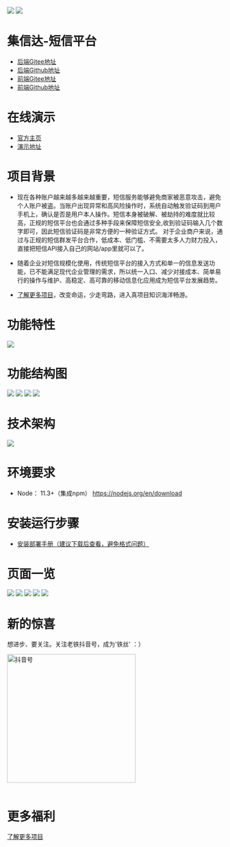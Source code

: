 ![](http://www.itcast.cn/2018czgw/images/logo.png)
![](http://www.itcast.cn/2020gw/images/slogan2.jpg)

集信达-短信平台
=========================

- [后端Gitee地址](https://gitee.com/itcastopen/itcast-sms.git)
- [后端Github地址](https://github.com/itcastopen/itcast-sms.git)
- [前端Gitee地址](https://gitee.com/itcastopen/itcast-sms-web.git)
- [前端Github地址](https://github.com/itcastopen/itcast-sms-web.git)


**在线演示**
=========================
- [官方主页](https://pip.itcast.cn/jxd)
- [演示地址](http://jxd.itheima.net)


**项目背景**
=========================

- 现在各种账户越来越多越来越重要，短信服务能够避免商家被恶意攻击，避免个人账户被盗。当账户出现异常和高风险操作时，系统自动触发验证码到用户手机上，确认是否是用户本人操作。短信本身被破解、被劫持的难度就比较高，正规的短信平台也会通过多种手段来保障短信安全,收到验证码输入几个数字即可，因此短信验证码是非常方便的一种验证方式。 对于企业商户来说，通过与正规的短信群发平台合作，低成本、低门槛、不需要太多人力财力投入，直接把短信API接入自己的网站/app里就可以了。

- 随着企业对短信规模化使用，传统短信平台的接入方式和单一的信息发送功能，已不能满足现代企业管理的需求，所以统一入口、减少对接成本、简单易行的操作与维护、高稳定、高可靠的移动信息化应用成为短信平台发展趋势。

- [了解更多项目](https://project-dev.itheima.net/java)，改变命运，少走弯路，进入真项目知识海洋畅游。




功能特性
=========================
![](docs/img/功能特性.png)

功能结构图
=========================
![](docs/img/功能结构图.png)
![](docs/img/功能结构图-发送服务.png)
![](docs/img/功能结构图-接收服务.png)
![](docs/img/功能结构图-管理服务.png)

技术架构
=========================
![](docs/img/技术架构图.png)


环境要求
=========================
- Node： 11.3+（集成npm）
  https://nodejs.org/en/download


安装运行步骤
=========================
- [安装部署手册（建议下载后查看，避免格式问题）](docs/安装手册/install.md)

页面一览
=========================
![](docs/img/页面/首页.png)
![](docs/img/页面/通道管理.png)
![](docs/img/页面/应用管理.png)
![](docs/img/页面/发送记录.png)
![](docs/img/页面/黑名单.png)

新的惊喜
=========================
想进步、要关注。关注老铁抖音号，成为'铁丝' ：）

<img src="docs/img/douyin.jpeg" width="300"  alt="抖音号" />
<br><br>

更多福利
=========================

[了解更多项目](https://pip.itcast.cn/home)
